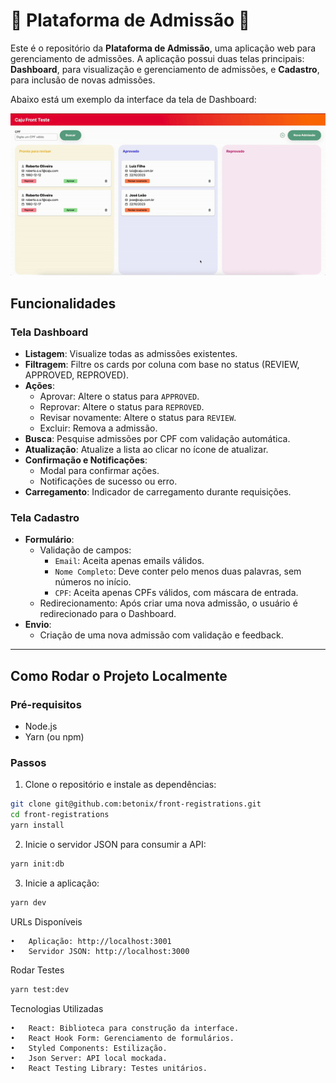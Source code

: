 # 🚀 Plataforma de Admissão 🚀

Este é o repositório da **Plataforma de Admissão**, uma aplicação web para gerenciamento de admissões. A aplicação possui duas telas principais: **Dashboard**, para visualização e gerenciamento de admissões, e **Cadastro**, para inclusão de novas admissões.

Abaixo está um exemplo da interface da tela de Dashboard:

![Demonstração do Dashboard](./files/ezgif-2-6c06407bc6.gif)

## Funcionalidades

### Tela Dashboard

- **Listagem**: Visualize todas as admissões existentes.
- **Filtragem**: Filtre os cards por coluna com base no status (REVIEW, APPROVED, REPROVED).
- **Ações**:
  - Aprovar: Altere o status para `APPROVED`.
  - Reprovar: Altere o status para `REPROVED`.
  - Revisar novamente: Altere o status para `REVIEW`.
  - Excluir: Remova a admissão.
- **Busca**: Pesquise admissões por CPF com validação automática.
- **Atualização**: Atualize a lista ao clicar no ícone de atualizar.
- **Confirmação e Notificações**:
  - Modal para confirmar ações.
  - Notificações de sucesso ou erro.
- **Carregamento**: Indicador de carregamento durante requisições.

### Tela Cadastro

- **Formulário**:
  - Validação de campos:
    - `Email`: Aceita apenas emails válidos.
    - `Nome Completo`: Deve conter pelo menos duas palavras, sem números no início.
    - `CPF`: Aceita apenas CPFs válidos, com máscara de entrada.
  - Redirecionamento: Após criar uma nova admissão, o usuário é redirecionado para o Dashboard.
- **Envio**:
  - Criação de uma nova admissão com validação e feedback.

---

## Como Rodar o Projeto Localmente

### Pré-requisitos

- Node.js
- Yarn (ou npm)

### Passos

1. Clone o repositório e instale as dependências:

```bash
git clone git@github.com:betonix/front-registrations.git
cd front-registrations
yarn install
```

2. Inicie o servidor JSON para consumir a API:

```bash
yarn init:db
```

3. Inicie a aplicação:

```bash
yarn dev
```

URLs Disponíveis

    •	Aplicação: http://localhost:3001
    •	Servidor JSON: http://localhost:3000

Rodar Testes

```bash
yarn test:dev
```

Tecnologias Utilizadas

    •	React: Biblioteca para construção da interface.
    •	React Hook Form: Gerenciamento de formulários.
    •	Styled Components: Estilização.
    •	Json Server: API local mockada.
    •	React Testing Library: Testes unitários.
